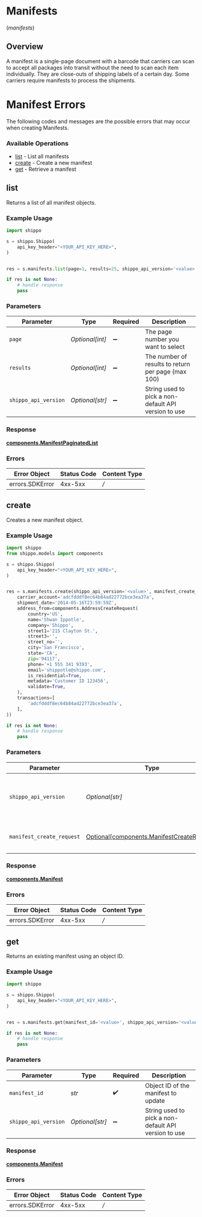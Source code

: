 # Manifests
(*manifests*)

## Overview

A manifest is a single-page document with a barcode that carriers can scan to accept all packages into transit without the need to scan each item individually. 
They are close-outs of shipping labels of a certain day. Some carriers require manifests to  process the shipments.

<SchemaDefinition schemaRef="#/components/schemas/Manifest"/>

# Manifest Errors
The following codes and messages are the possible errors that may occur when creating Manifests.
<SchemaDefinition schemaRef="#/components/schemas/ManifestErrors"/>

### Available Operations

* [list](#list) - List all manifests
* [create](#create) - Create a new manifest
* [get](#get) - Retrieve a manifest

## list

Returns a list of all manifest objects.

### Example Usage

```python
import shippo

s = shippo.Shippo(
    api_key_header="<YOUR_API_KEY_HERE>",
)


res = s.manifests.list(page=1, results=25, shippo_api_version='<value>')

if res is not None:
    # handle response
    pass

```

### Parameters

| Parameter                                            | Type                                                 | Required                                             | Description                                          |
| ---------------------------------------------------- | ---------------------------------------------------- | ---------------------------------------------------- | ---------------------------------------------------- |
| `page`                                               | *Optional[int]*                                      | :heavy_minus_sign:                                   | The page number you want to select                   |
| `results`                                            | *Optional[int]*                                      | :heavy_minus_sign:                                   | The number of results to return per page (max 100)   |
| `shippo_api_version`                                 | *Optional[str]*                                      | :heavy_minus_sign:                                   | String used to pick a non-default API version to use |


### Response

**[components.ManifestPaginatedList](../../models/components/manifestpaginatedlist.md)**
### Errors

| Error Object    | Status Code     | Content Type    |
| --------------- | --------------- | --------------- |
| errors.SDKError | 4xx-5xx         | */*             |

## create

Creates a new manifest object.

### Example Usage

```python
import shippo
from shippo.models import components

s = shippo.Shippo(
    api_key_header="<YOUR_API_KEY_HERE>",
)


res = s.manifests.create(shippo_api_version='<value>', manifest_create_request=components.ManifestCreateRequest(
    carrier_account='adcfdddf8ec64b84ad22772bce3ea37a',
    shipment_date='2014-05-16T23:59:59Z',
    address_from=components.AddressCreateRequest(
        country='US',
        name='Shwan Ippotle',
        company='Shippo',
        street1='215 Clayton St.',
        street3='',
        street_no='',
        city='San Francisco',
        state='CA',
        zip='94117',
        phone='+1 555 341 9393',
        email='shippotle@shippo.com',
        is_residential=True,
        metadata='Customer ID 123456',
        validate=True,
    ),
    transactions=[
        'adcfdddf8ec64b84ad22772bce3ea37a',
    ],
))

if res is not None:
    # handle response
    pass

```

### Parameters

| Parameter                                                                                      | Type                                                                                           | Required                                                                                       | Description                                                                                    |
| ---------------------------------------------------------------------------------------------- | ---------------------------------------------------------------------------------------------- | ---------------------------------------------------------------------------------------------- | ---------------------------------------------------------------------------------------------- |
| `shippo_api_version`                                                                           | *Optional[str]*                                                                                | :heavy_minus_sign:                                                                             | String used to pick a non-default API version to use                                           |
| `manifest_create_request`                                                                      | [Optional[components.ManifestCreateRequest]](../../models/components/manifestcreaterequest.md) | :heavy_minus_sign:                                                                             | Manifest details and contact info.                                                             |


### Response

**[components.Manifest](../../models/components/manifest.md)**
### Errors

| Error Object    | Status Code     | Content Type    |
| --------------- | --------------- | --------------- |
| errors.SDKError | 4xx-5xx         | */*             |

## get

Returns an existing manifest using an object ID.

### Example Usage

```python
import shippo

s = shippo.Shippo(
    api_key_header="<YOUR_API_KEY_HERE>",
)


res = s.manifests.get(manifest_id='<value>', shippo_api_version='<value>')

if res is not None:
    # handle response
    pass

```

### Parameters

| Parameter                                            | Type                                                 | Required                                             | Description                                          |
| ---------------------------------------------------- | ---------------------------------------------------- | ---------------------------------------------------- | ---------------------------------------------------- |
| `manifest_id`                                        | *str*                                                | :heavy_check_mark:                                   | Object ID of the manifest to update                  |
| `shippo_api_version`                                 | *Optional[str]*                                      | :heavy_minus_sign:                                   | String used to pick a non-default API version to use |


### Response

**[components.Manifest](../../models/components/manifest.md)**
### Errors

| Error Object    | Status Code     | Content Type    |
| --------------- | --------------- | --------------- |
| errors.SDKError | 4xx-5xx         | */*             |
